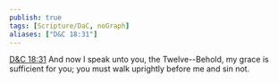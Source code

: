```yaml
---
publish: true
tags: [Scripture/DaC, noGraph]
aliases: ["D&C 18:31"]
---
```

[D&C 18:31](https://churchofjesuschrist.org/study/scriptures/dc-testament/dc/18?lang=eng&id=p31#p31) And now I speak unto you, the Twelve--Behold, my grace is sufficient for you; you must walk uprightly before me and sin not.
